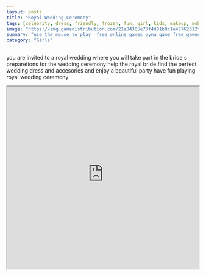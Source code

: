 ```yaml
---
layout: posts
title: "Royal Wedding Ceremony"
tags: [celebrity, dress, friendly, frozen, fun, girl, kids, makeup, mobile, princess, royal, wedding, free, online, games, oyna, game, free, games, play, play, games]
image: "https://img.gamedistribution.com/21e04385e73f4d81b0c1e45762312f75.jpg"
summary: "use the mouse to play  free online games oyna game free games play play games"
category: "Girls"
---
```


you are invited to a royal wedding where you will take part in the bride s preparetions for the wedding ceremony help the royal bride find the perfect wedding dress and accesories and enjoy a beautiful party have fun playing royal wedding ceremony

<iframe width="100%" height="480px;" src="https://html5.gamedistribution.com/21e04385e73f4d81b0c1e45762312f75/"></iframe>